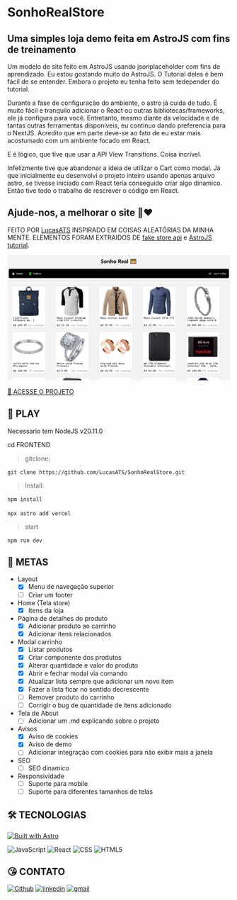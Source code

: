 # SonhoRealStore

## Uma simples loja demo feita em AstroJS com fins de treinamento

Um modelo de site feito em AstroJS usando jsonplaceholder com fins de aprendizado. Eu estou gostando muito do AstroJS. O Tutorial deles é bem fácil de se entender. Embora o projeto eu tenha feito sem tedepender do tutorial.

Durante a fase de configuração do ambiente, o astro já cuida de tudo. É muito fácil e tranquilo adicionar o React ou outras bibliotecas/frameworks, ele já configura para você. Entretanto, mesmo diante da velocidade e de tantas outras ferramentas disponíveis, eu continuo dando preferencia para o NextJS. Acredito que em parte deve-se ao fato de eu estar mais acostumado com um ambiente focado em React.

E é lógico, que tive que usar a API View Transitions. Coisa incrível.

Infelizmente tive que abandonar a ideia de utilizar o Cart como modal. Já que inicialmente eu desenvolvi o projeto inteiro usando apenas arquivo astro, se tivesse iniciado com React teria conseguido criar algo dinamico. Então tive todo o trabalho de rescrever o código em React.

## Ajude-nos, a melhorar o site 🤩❤️

FEITO POR [LucasATS](https://github.com/LucasATS)
INSPIRADO EM COISAS ALEATÓRIAS DA MINHA MENTE.
ELEMENTOS FORAM EXTRAIDOS DE [fake store api](https://fakestoreapi.com/) e [AstroJS tutorial](https://docs.astro.build/pt-br/tutorial/).

[![preview](./.github/preview.png)](https://sonhorealstore.vercel.app/)

[🔗 ACESSE O PROJETO](https://sonhorealstore.vercel.app/)

## __📂 PLAY__

Necessario tem NodeJS v20.11.0

  cd FRONTEND

> gitclone:

    git clone https://github.com/LucasATS/SonhoRealStore.git

> Install:

    npm install

    npx astro add vercel

> start

    npm run dev

## __🎯 METAS__

- Layout
  - [X] Menu de navegação superior
  - [ ] Criar um footer

- Home (Tela store)
  - [X] Itens da loja

- Página de detalhes do produto
  - [X] Adicionar produto ao carrinho
  - [X] Adicionar itens relacionados

- Modal carrinho
  - [X] Listar produtos
  - [X] Criar componente dos produtos
  - [X] Alterar quantidade e valor do produto
  - [X] Abrir e fechar modal via comando
  - [X] Atualizar lista sempre que adicionar um novo item
  - [X] Fazer a lista ficar no sentido decrescente
  - [ ] Remover produto do carrinho
  - [ ] Corrigir o bug de quantidade de itens adicionado

- Tela de About
  - [ ] Adicionar um .md explicando sobre o projeto

- Avisos
  - [X] Aviso de cookies
  - [X] Aviso de demo
  - [ ] Adicionar integração com cookies para não exibir mais a janela

- SEO
  - [ ] SEO dinamico

- Responsividade
  - [ ] Suporte para mobile
  - [ ] Suporte para diferentes tamanhos de telas

<!--
## __❤ AGRADECIMENTOS__
[@<NOME>](<LINK>) "<MENSAGEM>"
-->

## __🛠 TECNOLOGIAS__

[![Built with Astro](https://astro.badg.es/v2/built-with-astro/small.svg)](https://astro.build)

![JavaScript](https://img.shields.io/badge/JavaScript-323330?style=for-the-badge&logo=javascript&logoColor=F7DF1E)
![React](https://img.shields.io/badge/React-20232A?style=for-the-badge&logo=react&logoColor=61DAFB)
![CSS](https://img.shields.io/badge/CSS3-1572B6?style=for-the-badge&logo=css3&logoColor=white)
![HTML5](https://img.shields.io/badge/HTML5-E34F26?style=for-the-badge&logo=html5&logoColor=white)


## __😘 CONTATO__ <ALTERE APENAS OS LINKS DOS HREF>
<p align="left">
  <a href="https://github.com/LucasATS/"><img src="https://img.shields.io/badge/GitHub-100000?style=for-the-badge&amp;logo=github&amp;logoColor=white" alt="Github"></a>
  <a href="https://www.linkedin.com/in/lucas-almeida-tiburtino-da-silva/"><img src="https://img.shields.io/badge/LinkedIn-0077B5?style=for-the-badge&amp;logo=linkedin&amp;logoColor=white" alt="linkedin"></a>
  <a href="mailto:lucas.almida.da.silva@gmail.com"><img src="https://img.shields.io/badge/Gmail-D14836?style=for-the-badge&logo=gmail&logoColor=white" alt="gmail"></a>
</p>
